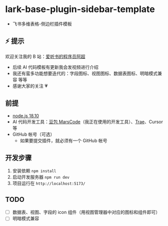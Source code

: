 # lark-base-plugin-sidebar-template

- 飞书多维表格-侧边栏插件模板

## ⚡️ 提示

欢迎关注我的 B 站：[爱听书的程序员阿超](https://space.bilibili.com/521041866)

- 后续 AI 代码模板有更新我会发视频进行介绍
- 我还有蛮多功能想要迭代的：字段图标、视图图标、数据表图标、明暗模式兼容 等等
- 感谢大家的关注 💗

## 前提

- [node.js 18.10](https://nodejs.org/zh-cn/download)
- AI 代码开发工具：[豆包 MarsCode](https://www.marscode.cn/home?active_tab=vscode)（我正在使用的开发工具）、[Trae](https://www.trae.ai/)、Cursor 等
- GitHub 帐号（可选）
  - 如果要提交插件，就必须有一个 GitHub 帐号

## 开发步骤

1. 安装依赖 `npm install`
2. 启动开发服务器 `npm run dev`
3. 项目运行在 `http://localhost:5173/`

## TODO

- [ ] 数据表、视图、字段的 icon 组件（用视图管理器中对应的图标和组件即可）
- [ ] 明暗模式兼容
